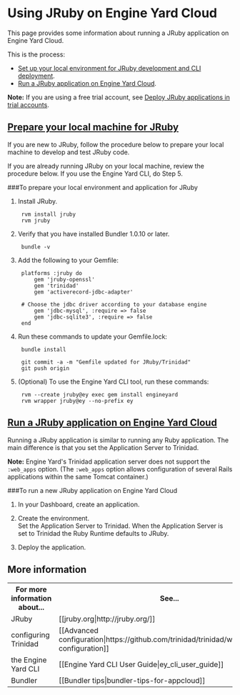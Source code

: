 # Using JRuby on Engine Yard Cloud

This page provides some information about running a JRuby application on Engine Yard Cloud.

This is the process:

* [Set up your local environment for JRuby development and CLI deployment][1].  
* [Run a JRuby application on Engine Yard Cloud][2].

**Note:** If you are using a free trial account, see [Deploy JRuby applications in trial accounts](deploy-jruby-trial).


<a href=#topic1><h2 id="topic1">Prepare your local machine for JRuby</h2></a> 

If you are new to JRuby, follow the procedure below to prepare your local machine to develop and test JRuby code. 

If you are already running JRuby on your local machine, review the procedure below. If you use the Engine Yard CLI, do Step 5.


###To prepare your local environment and application for JRuby

1. Install JRuby.

        rvm install jruby
  		rvm jruby

2. Verify that you have installed Bundler 1.0.10 or later.  

        bundle -v

3. Add the following to your Gemfile:

  		platforms :jruby do
    		gem 'jruby-openssl'
    		gem 'trinidad'
			gem 'activerecord-jdbc-adapter'

    	# Choose the jdbc driver according to your database engine
    		gem 'jdbc-mysql', :require => false
    		gem 'jdbc-sqlite3', :require => false
  		end

4. Run these commands to update your Gemfile.lock:

  		bundle install

  		git commit -a -m "Gemfile updated for JRuby/Trinidad"
  		git push origin

5. (Optional) To use the Engine Yard CLI tool, run these commands:

  		rvm --create jruby@ey exec gem install engineyard
  		rvm wrapper jruby@ey --no-prefix ey


<a href=#topic2><h2 id="topic2">Run a JRuby application on Engine Yard Cloud</h2></a>

Running a JRuby application is similar to running any Ruby application. The main difference is that you set the Application Server to Trinidad.   

**Note:** Engine Yard's Trinidad application server does not support the `:web_apps` option. (The `:web_apps` option allows configuration of several Rails applications within the same Tomcat container.)


###To run a new JRuby application on Engine Yard Cloud

1. In your Dashboard, create an application.  

3. Create the environment.  
	Set the Application Server to Trinidad. When the Application Server is set to Trinidad the Ruby Runtime defaults to JRuby.
	
4. Deploy the application.


<h2 id="topic5"> More information</h2>

<table>
  <tr>
    <th>For more information about...</th><th>See...</th>
  </tr>
  <tr>
    <td>JRuby</td><td>[[jruby.org|http://jruby.org/]]</td>
  </tr> 
  <tr>
	<td>configuring Trinidad</td><td>[[Advanced configuration|https://github.com/trinidad/trinidad/wiki/advanced-configuration]]</td>
  </tr>
  <tr>
    <td>the Engine Yard CLI</td><td>[[Engine Yard CLI User Guide|ey_cli_user_guide]] </td>
  </tr>
  <tr>
    <td>Bundler</td><td>[[Bundler tips|bundler-tips-for-appcloud]]</td>
  </tr>
</table>


[1]: #topic1        "topic1"
[2]: #topic2        "topic2"
[3]: #topic3        "topic3"